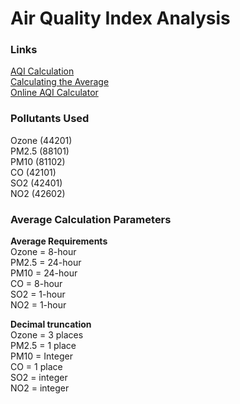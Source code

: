 # Air Quality Index Analysis



### Links
[AQI Calculation](https://forum.airnowtech.org/t/the-aqi-equation/169)<br>
[Calculating the Average](https://forum.airnowtech.org/t/daily-and-hourly-aqi-ozone/170)<br>
[Online AQI Calculator](https://airnow.gov/index.cfm?action=airnow.calculator)<br>

### Pollutants Used
Ozone (44201)<br>
PM2.5 (88101)<br>
PM10 (81102)<br>
CO (42101)<br>
SO2 (42401)<br>
NO2 (42602)<br>


### Average Calculation Parameters
__Average Requirements__<br>
 Ozone = 8-hour <br>
 PM2.5 = 24-hour <br>
 PM10 = 24-hour <br>
 CO = 8-hour <br>
 SO2 = 1-hour <br>
 NO2 = 1-hour <br>
 
__Decimal truncation__<br>
 Ozone = 3 places<br>
 PM2.5 = 1 place<br>
 PM10 = Integer<br>
 CO = 1 place<br>
 SO2 = integer<br>
 NO2 = integer
